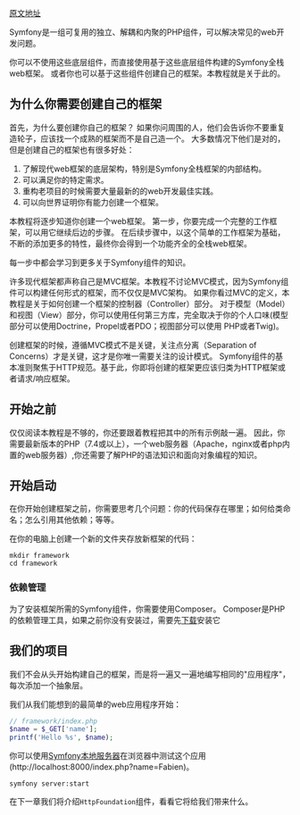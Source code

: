 
[原文地址](https://symfony.com/doc/current/create_framework/introduction.html)

Symfony是一组可复用的独立、解耦和内聚的PHP组件，可以解决常见的web开发问题。

你可以不使用这些底层组件，而直接使用基于这些底层组件构建的Symfony全栈web框架。
或者你也可以基于这些组件创建自己的框架。本教程就是关于此的。

## 为什么你需要创建自己的框架
首先，为什么要创建你自己的框架？
如果你问周围的人，他们会告诉你不要重复造轮子，应该找一个成熟的框架而不是自己造一个。
大多数情况下他们是对的，但是创建自己的框架也有很多好处：
1. 了解现代web框架的底层架构，特别是Symfony全栈框架的内部结构。
2. 可以满足你的特定需求。
3. 重构老项目的时候需要大量最新的的web开发最佳实践。
4. 可以向世界证明你有能力创建一个框架。

本教程将逐步知道你创建一个web框架。
第一步，你要完成一个完整的工作框架，可以用它继续后边的步骤。
在后续步骤中，以这个简单的工作框架为基础，不断的添加更多的特性，最终你会得到一个功能齐全的全栈web框架。

每一步中都会学习到更多关于Symfony组件的知识。

许多现代框架都声称自己是MVC框架。本教程不讨论MVC模式，因为Symfony组件可以构建任何形式的框架，而不仅仅是MVC架构。
如果你看过MVC的定义，本教程是关于如何创建一个框架的控制器（Controller）部分。
对于模型（Model）和视图（View）部分，你可以使用任何第三方库，完全取决于你的个人口味(模型部分可以使用Doctrine，Propel或者PDO；视图部分可以使用 PHP或者Twig)。

创建框架的时候，遵循MVC模式不是关键，关注点分离（Separation of Concerns）才是关键，这才是你唯一需要关注的设计模式。
Symfony组件的基本准则聚焦于HTTP规范。基于此，你即将创建的框架更应该归类为HTTP框架或者请求/响应框架。

## 开始之前
仅仅阅读本教程是不够的，你还要跟着教程把其中的所有示例敲一遍。
因此，你需要最新版本的PHP（7.4或以上），一个web服务器（Apache，nginx或者php内置的web服务器）,你还需要了解PHP的语法知识和面向对象编程的知识。

## 开始启动
在你开始创建框架之前，你需要思考几个问题：你的代码保存在哪里；如何给类命名；怎么引用其他依赖；等等。

在你的电脑上创建一个新的文件夹存放新框架的代码：
```
mkdir framework
cd framework
```
### 依赖管理
为了安装框架所需的Symfony组件，你需要使用Composer。
Composer是PHP的依赖管理工具，如果之前你没有安装过，需要先[下载](https://getcomposer.org/download/)安装它

## 我们的项目

我们不会从头开始构建自己的框架，而是将一遍又一遍地编写相同的"应用程序"，每次添加一个抽象层。

我们从我们能想到的最简单的web应用程序开始：
```php
// framework/index.php
$name = $_GET['name'];
printf('Hello %s', $name);
```
你可以使用[Symfony本地服务器](https://symfony.com/doc/current/setup/symfony_server.html)在浏览器中测试这个应用
(http://localhost:8000/index.php?name=Fabien)。
```
symfony server:start
```
在下一章我们将介绍`HttpFoundation`组件，看看它将给我们带来什么。
